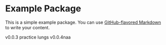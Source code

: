 # Example Package

This is a simple example package. You can use
[GitHub-flavored Markdown](https://guides.github.com/features/mastering-markdown/)
to write your content.

v0.0.3
practice lungs
v0.0.4naa
